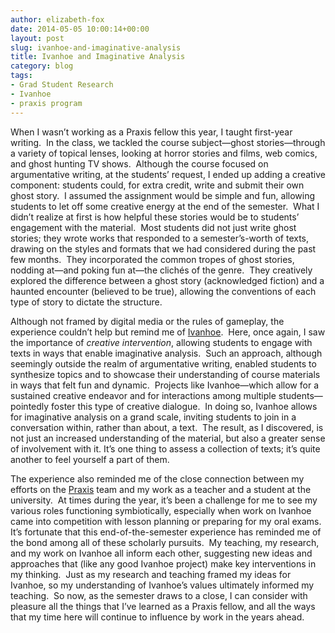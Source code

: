 ```yaml
---
author: elizabeth-fox
date: 2014-05-05 10:00:14+00:00
layout: post
slug: ivanhoe-and-imaginative-analysis
title: Ivanhoe and Imaginative Analysis
category: blog
tags:
- Grad Student Research
- Ivanhoe
- praxis program
---
```


When I wasn’t working as a Praxis fellow this year, I taught first-year writing.  In the class, we tackled the course subject&mdash;ghost stories&mdash;through a variety of topical lenses, looking at horror stories and films, web comics, and ghost hunting TV shows.  Although the course focused on argumentative writing, at the students’ request, I ended up adding a creative component: students could, for extra credit, write and submit their own ghost story.  I assumed the assignment would be simple and fun, allowing students to let off some creative energy at the end of the semester.  What I didn’t realize at first is how helpful these stories would be to students’ engagement with the material.  Most students did not just write ghost stories; they wrote works that responded to a semester’s-worth of texts, drawing on the styles and formats that we had considered during the past few months.  They incorporated the common tropes of ghost stories, nodding at&mdash;and poking fun at&mdash;the clichés of the genre.  They creatively explored the difference between a ghost story (acknowledged fiction) and a haunted encounter (believed to be true), allowing the conventions of each type of story to dictate the structure.

Although not framed by digital media or the rules of gameplay, the experience couldn’t help but remind me of [Ivanhoe](http://ivanhoe.scholarslab.org/).  Here, once again, I saw the importance of _creative intervention_, allowing students to engage with texts in ways that enable imaginative analysis.  Such an approach, although seemingly outside the realm of argumentative writing, enabled students to synthesize topics and to showcase their understanding of course materials in ways that felt fun and dynamic.  Projects like Ivanhoe&mdash;which allow for a sustained creative endeavor and for interactions among multiple students&mdash;pointedly foster this type of creative dialogue.  In doing so, Ivanhoe allows for imaginative analysis on a grand scale, inviting students to join in a conversation within, rather than about, a text.  The result, as I discovered, is not just an increased understanding of the material, but also a greater sense of involvement with it. It’s one thing to assess a collection of texts; it’s quite another to feel yourself a part of them.

The experience also reminded me of the close connection between my efforts on the [Praxis](http://praxis.scholarslab.org/) team and my work as a teacher and a student at the university.  At times during the year, it’s been a challenge for me to see my various roles functioning symbiotically, especially when work on Ivanhoe came into competition with lesson planning or preparing for my oral exams.  It’s fortunate that this end-of-the-semester experience has reminded me of the bond among all of these scholarly pursuits.  My teaching, my research, and my work on Ivanhoe all inform each other, suggesting new ideas and approaches that (like any good Ivanhoe project) make key interventions in my thinking.  Just as my research and teaching framed my ideas for Ivanhoe, so my understanding of Ivanhoe’s values ultimately informed my teaching.  So now, as the semester draws to a close, I can consider with pleasure all the things that I’ve learned as a Praxis fellow, and all the ways that my time here will continue to influence by work in the years ahead.
